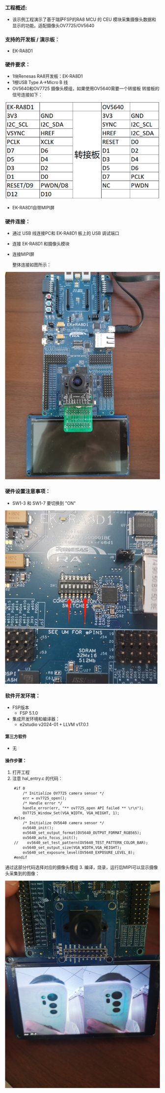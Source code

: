 ### 工程概述:
- 该示例工程演示了基于瑞萨FSP的RA8 MCU 的 CEU 模块采集摄像头数据和显示的功能。适配摄像头OV7725/OV5640

### 支持的开发板 / 演示板：
- EK-RA8D1

### 硬件要求：
- 1块Renesas RA8开发板：EK-RA8D1
- 1根USB Type A->Micro B 线
- OV5640和OV7725 摄像头模组，如果使用OV5640需要一个转接板
  转接板的信号连接如下：

![alt text](images/adaptor_pin.jpg)

- EK-RA8D1自带MIPI屏

### 硬件连接：
- 通过 USB 线连接PC和 EK-RA8D1 板上的 USB 调试端口
- 连接 EK-RA8D1 和摄像头模块
- 连接MIPI屏
  
   整体连接如图所示：

![alt text](images/connect.jpg)


### 硬件设置注意事项：
- SW1-3 和 SW1-7 要切换到 "ON"

![alt text](images/SW1.png)

### 软件开发环境：
- FSP版本
  - FSP 5.1.0
- 集成开发环境和编译器：
  - e2studio v2024-01 + LLVM v17.0.1

#### 第三方软件
- 无

#### 操作步骤：

1. 打开工程
2. 注意 hal_entry.c 的代码：
```
    #if 0 
        /* Initialize OV7725 camera sensor */ 
        err = ov7725_open(); 
        /* Handle error */
        handle_error(err, "** ov7725_open API failed ** \r\n");
        OV7725_Window_Set(VGA_WIDTH, VGA_HEIGHT, 1);
    #else
        /* Initialize OV5640 camera sensor */ 
        ov5640_init();
        ov5640_set_output_format(OV5640_OUTPUT_FORMAT_RGB565);
        ov5640_auto_focus_init();
    //    ov5640_set_test_pattern(OV5640_TEST_PATTERN_COLOR_BAR);
        ov5640_set_output_size(VGA_WIDTH,VGA_HEIGHT);
        ov5640_set_exposure_level(OV5640_EXPOSURE_LEVEL_8);
    #endif
```
通过这部分代码选择对应的摄像头模组
3. 编译，烧录，运行后MIPI可以显示摄像头采集到的图像：

![alt text](images/show_pic.jpg)

